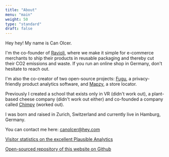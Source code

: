 ```yaml
---
title: "About"
menu: "main"
weight: 50
type: "standard"
draft: false
---
```


Hey hey! My name is Can Olcer.

I'm the co-founder of [Ravioli](https://getravioli.de), where we make it simple for e-commerce merchants to ship their products in reusable packaging and thereby cut their CO2 emissions and waste. If you run an online shop in Germany, don't hesitate to reach out.

I'm also the co-creator of two open-source projects: [Fugu](https://github.com/shafy/fugu), a privacy-friendly product analytics software, and [Mapzy](https://github.com/mapzy/mapzy), a store locator.

Previously I created a school that exists only in VR (didn't work out), a plant-based cheese company (didn't work out either) and co-founded a company called [Chimpy](https://heychimpy.com) (worked out).

I was born and raised in Zurich, Switzerland and currently live in Hamburg, Germany.

You can contact me here: canolcer@hey.com

[Visitor statistics on the excellent Plausible Analytics](https://plausible.io/canolcer.com)

[Open-sourced repository of this website on Github](https://github.com/shafy/shafyy)
